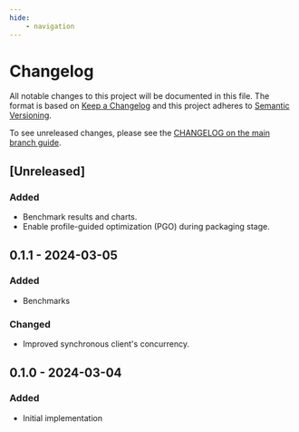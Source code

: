 ```yaml
---
hide:
    - navigation
---
```

# Changelog

All notable changes to this project will be documented in this file.
The format is based on [Keep a Changelog](https://keepachangelog.com/en/1.0.0/)
and this project adheres to [Semantic Versioning](https://semver.org/spec/v2.0.0.html).

To see unreleased changes, please see the [CHANGELOG on the main branch guide](https://github.com/gufolabs/gufo_http/blob/main/CHANGELOG.md).

## [Unreleased]

### Added

* Benchmark results and charts.
* Enable profile-guided optimization (PGO) during packaging stage.

## 0.1.1 - 2024-03-05

### Added

* Benchmarks
  
### Changed

* Improved synchronous client's concurrency.

## 0.1.0 - 2024-03-04

### Added

* Initial implementation

